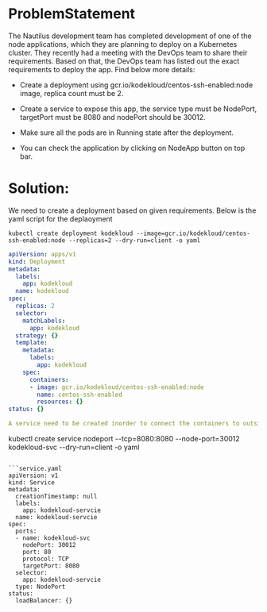 # **ProblemStatement**

The Nautilus development team has completed development of one of the node applications, which they are planning to deploy on a Kubernetes cluster. They recently had a meeting with the DevOps team to share their requirements. Based on that, the DevOps team has listed out the exact requirements to deploy the app. Find below more details:

- Create a deployment using gcr.io/kodekloud/centos-ssh-enabled:node image, replica count must be 2.

- Create a service to expose this app, the service type must be NodePort, targetPort must be 8080 and nodePort should be 30012.

- Make sure all the pods are in Running state after the deployment.

- You can check the application by clicking on NodeApp button on top bar.

# **Solution:**

We need to create a deployment based on given requirements. Below is the yaml script for the deplaoyment

```
kubectl create deployment kodekloud --image=gcr.io/kodekloud/centos-ssh-enabled:node --replicas=2 --dry-run=client -o yaml
```

```deployment.yaml
apiVersion: apps/v1
kind: Deployment
metadata:
  labels:
    app: kodekloud
  name: kodekloud
spec:
  replicas: 2
  selector:
    matchLabels:
      app: kodekloud
  strategy: {}
  template:
    metadata:
      labels:
        app: kodekloud
    spec:
      containers:
      - image: gcr.io/kodekloud/centos-ssh-enabled:node
        name: centos-ssh-enabled
        resources: {}
status: {}

A service need to be created inorder to connect the containers to outside traffic. A nodeport service has been created
```

kubectl create service nodeport --tcp=8080:8080 --node-port=30012 kodekloud-svc --dry-run=client -o yaml

```

```service.yaml
apiVersion: v1
kind: Service
metadata:
  creationTimestamp: null
  labels:
    app: kodekloud-servcie
  name: kodekloud-servcie
spec:
  ports:
  - name: kodekloud-svc
    nodePort: 30012
    port: 80
    protocol: TCP
    targetPort: 8080
  selector:
    app: kodekloud-servcie
  type: NodePort
status:
  loadBalancer: {}
```
